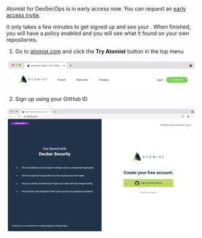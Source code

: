 Atomist for DevSecOps is in early access now. You can request an [early access invite][early-access].

[early-access]: https://atomist.com/devsecops (Request early access)

It only takes a few minutes to get signed up and see your . When finished, you will have a policy enabled and you will see what it found on your own repositories.


1. Go to [atomist.com](https://atomist.com) and click the **Try Atomist** button in the top menu

![Try Atomist button](img/getting-started/try-atomist.png)

2. Sign up using your GitHub ID

![Sign up](img/getting-started/sign-up.png)
